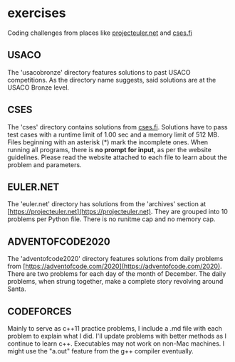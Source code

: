 # exercises
Coding challenges from places like [projecteuler.net](projecteuler.net) and [cses.fi](https://cses.fi)

## USACO
The 'usacobronze' directory features solutions to past USACO competitions. As the directory name suggests, said solutions are at the USACO Bronze level.

## CSES
The 'cses' directory contains solutions from [cses.fi](https://cses.fi). Solutions have to pass test cases with a runtime limit of 1.00 sec and a memory limit of 512 MB. Files beginning with an asterisk (*) mark the incomplete ones. When running all programs, there is **no prompt for input**, as per the website guidelines. Please read the website attached to each file to learn about the problem and parameters.

## EULER.NET
The 'euler.net' directory has solutions from the 'archives' section at [https://projecteuler.net](https://projecteuler.net). They are grouped into 10 problems per Python file. There is no runitme cap and no memory cap.

## ADVENTOFCODE2020
The 'adventofcode2020' directory features solutions from daily problems from [https://adventofcode.com/2020](https://adventofcode.com/2020). There are two problems for each day of the month of December. The daily problems, when strung together, make a complete story revolving around Santa.

## CODEFORCES
Mainly to serve as c++11 practice problems, I include a .md file with each problem to explain what I did. I'll update problems with better methods as I continue to learn c++. Executables may not work on non-Mac machines. I might use the "a.out" feature from the g++ compiler eventually.
